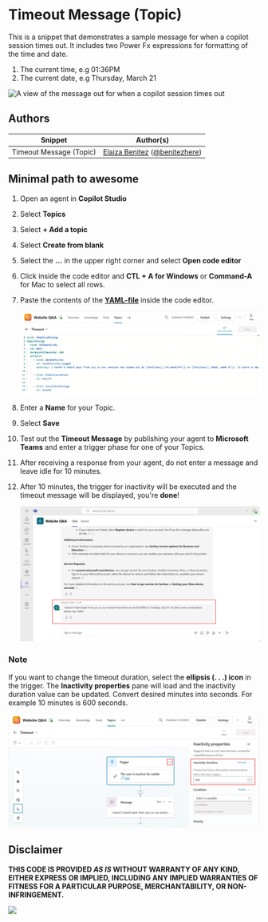 # Timeout Message (Topic)

This is a snippet that demonstrates a sample message for when a copilot session times out. It includes two Power Fx expressions for formatting of the time and date.

1. The current time, e.g 01:36PM
1. The current date, e.g Thursday, March 21

![A view of the message out for when a copilot session times out](./assets/timeout-message-node.jpg)

## Authors

Snippet|Author(s)
--------|---------
Timeout Message (Topic) | [Elaiza Benitez](https://github.com/elaizabenitez) ([@benitezhere](https://www.twitter.com/benitezhere))

## Minimal path to awesome

1. Open an agent in **Copilot Studio**
1. Select **Topics**
1. Select **+ Add a topic**
1. Select **Create from blank**
1. Select the **...** in the upper right corner and select **Open code editor**
1. Click inside the code editor and **CTL + A for Windows** or **Command-A** for Mac to select all rows.
1. Paste the contents of the **[YAML-file](./source/timeout-message.yaml)** inside the code editor.

    ![View of the code editor](./assets/code-editor-copied-YAML.png)

1. Enter a **Name** for your Topic.
1. Select **Save**
1. Test out the **Timeout Message** by publishing your agent to **Microsoft Teams** and enter a trigger phase for one of your Topics.
1. After receiving a response from your agent, do not enter a message and leave idle for 10 minutes.
1. After 10 minutes, the trigger for inactivity will be executed and the timeout message will be displayed, you're **done**!

    ![View of the timeout message after the condition has been met](./assets/timeout-message-output-in-Microsoft-Teams.png)

### Note

If you want to change the timeout duration, select the **ellipsis (. . .) icon** in the trigger. The **Inactivity properties** pane will load and the inactivity duration value can be updated. Convert desired minutes into seconds. For example 10 minutes is 600 seconds.

![Inactivity duration](./assets/InactivityDuration.png)

## Disclaimer

**THIS CODE IS PROVIDED *AS IS* WITHOUT WARRANTY OF ANY KIND, EITHER EXPRESS OR IMPLIED, INCLUDING ANY IMPLIED WARRANTIES OF FITNESS FOR A PARTICULAR PURPOSE, MERCHANTABILITY, OR NON-INFRINGEMENT.**

<img src="https://m365-visitor-stats.azurewebsites.net/powerplatform-snippets/copilot-studio/timeout-message-topic" aria-hidden="true" />
